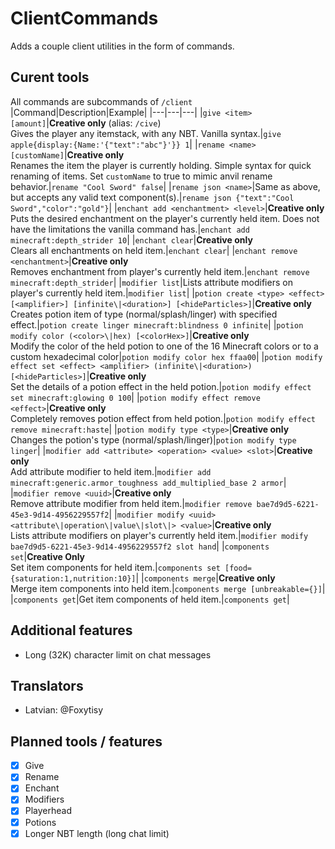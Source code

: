 # ClientCommands

Adds a couple client utilities in the form of commands.

## Curent tools

All commands are subcommands of `/client`
|Command|Description|Example|
|---|---|---|
|`give <item> [amount]`|**Creative only** (alias: `/cive`)<br>Gives the player any itemstack, with any NBT. Vanilla syntax.|`give apple{display:{Name:'{"text":"abc"}'}} 1`|
|`rename <name> [customName]`|**Creative only**<br>Renames the item the player is currently holding. Simple syntax for quick renaming of items. Set `customName` to true to mimic anvil rename behavior.|`rename "Cool Sword" false`|
|`rename json <name>`|Same as above, but accepts any valid text component(s).|`rename json {"text":"Cool Sword","color":"gold"}`|
|`enchant add <enchantment> <level>`|**Creative only**<br>Puts the desired enchantment on the player's currently held item. Does not have the limitations the vanilla command has.|`enchant add minecraft:depth_strider 10`|
|`enchant clear`|**Creative only**<br>Clears all enchantments on held item.|`enchant clear`|
|`enchant remove <enchantment>`|**Creative only**<br>Removes enchantment from player's currently held item.|`enchant remove minecraft:depth_strider`|
|`modifier list`|Lists attribute modifiers on player's currently held item.|`modifier list`|
|`potion create <type> <effect> [<amplifier>] [infinite\|<duration>] [<hideParticles>]`|**Creative only**<br>Creates potion item of type (normal/splash/linger) with specified effect.|`potion create linger minecraft:blindness 0 infinite`|
|`potion modify color (<color>\|hex) [<colorHex>]`|**Creative only**<br>Modify the color of the held potion to one of the 16 Minecraft colors or to a custom hexadecimal color|`potion modify color hex ffaa00`|
|`potion modify effect set <effect> <amplifier> (infinite\|<duration>) [<hideParticles>]`|**Creative only**<br>Set the details of a potion effect in the held potion.|`potion modify effect set minecraft:glowing 0 100`|
|`potion modify effect remove <effect>`|**Creative only**<br>Completely removes potion effect from held potion.|`potion modify effect remove minecraft:haste`|
|`potion modify type <type>`|**Creative only**<br>Changes the potion's type (normal/splash/linger)|`potion modify type linger`|
|`modifier add <attribute> <operation> <value> <slot>`|**Creative only**<br>Add attribute modifier to held item.|`modifier add minecraft:generic.armor_toughness add_multiplied_base 2 armor`|
|`modifier remove <uuid>`|**Creative only**<br>Remove attribute modifier from held item.|`modifier remove bae7d9d5-6221-45e3-9d14-4956229557f2`|
|`modifier modify <uuid> <attribute\|operation\|value\|slot\|> <value>`|**Creative only**<br>Lists attribute modifiers on player's currently held item.|`modifier modify bae7d9d5-6221-45e3-9d14-4956229557f2 slot hand`|
|`components set`|**Creative Only**<br>Set item components for held item.|`components set [food={saturation:1,nutrition:10}]`|
|`components merge`|**Creative only**<br>Merge item components into held item.|`components merge [unbreakable={}]`|
|`components get`|Get item components of held item.|`components get`|

## Additional features
- Long (32K) character limit on chat messages

## Translators
- Latvian: @Foxytisy

## Planned tools / features
- [x] Give
- [x] Rename
- [x] Enchant
- [x] Modifiers
- [x] Playerhead
- [x] Potions
- [x] Longer NBT length (long chat limit)
